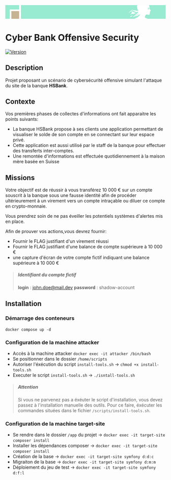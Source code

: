 ![separe](https://github.com/studoo-app/.github/blob/main/profile/studoo-banner-logo.png)
# Cyber Bank Offensive Security
[![Version](https://img.shields.io/badge/Version-1.0.0-blue)]()

## Description
Projet proposant un scénario de cybersécurité offensive simulant l'attaque du site de la banque **HSBank**.

## Contexte
Vos premières phases de collectes d'informations ont fait apparaitre les points suivants:

 - La banque HSBank propose à ses clients une application permettant de visualiser
    le solde de son compte en se connectant sur leur espace privé.
 - Cette application est aussi utilisé par le staff de la banque pour effectuer des transferts inter-comptes.
 - Une remontée d'informations est effectuée quotidiennement à la maison mère basée en Suisse

## Missions
Votre objectif est de réussir à vous transférez 10 000 € sur un compte souscrit à la banque sous une fausse identité
afin de procéder ultérieurement à un virement vers un compte intraçable ou diluer ce compte en crypto-monnaie.

Vous prendrez soin de ne pas éveiller les potentiels systèmes d'alertes mis en place.

Afin de prouver vos actions,vous devrez fournir:
- Fournir le FLAG justifiant d'un virement réussi
- Fournir le FLAG justifiant d'une balance de compte supérieure à 10 000 €
- une capture d'écran de votre compte fictif indiquant une balance supérieure à 10 000 €

> ##### Identifiant du compte fictif
> **login** : john.doe@mail.dev
> **password** : shadow-account

## Installation
### Démarrage des conteneurs
`docker compose up -d`
### Configuration de la machine attacker
- Accès à la machine attacker `docker exec -it attacker /bin/bash`
- Se positionner dans le dossier `/home/scripts`
- Autoriser l'éxécution du script `install-tools.sh` -> `chmod +x install-tools.sh`
- Executer le script `install-tools.sh` -> `./isntall-tools.sh`

> ##### Attention
> Si vous ne parvenez pas a éxéuter le script d'installation, vous devez passez à l'installation manuelle des outils.
> Pour ce faire, éxécuter les commandes situées dans le fichier `/scripts/install-tools.sh`.

### Configuration de la machine target-site
- Se rendre dans le dossier `/app` du projet -> `docker exec -it target-site composer install`
- Installer les dépendances composer -> `docker exec -it target-site composer install`
- Création de la base -> `docker exec -it target-site symfony d:d:c`
- Migraiton de la base -> `docker exec -it target-site symfony d:m:m`
- Déploiement du jeu de test -> `docker exec -it target-site symfony d:f:l`

